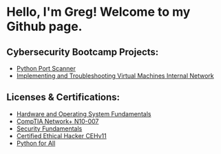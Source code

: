 <h1>Hello, I'm Greg! Welcome to my Github page.</h1>

<h2>Cybersecurity Bootcamp Projects:</h2>

- [Python Port Scanner](https://drive.google.com/file/d/1BpoUdJ24o19FrI5DbYQMCsKFbxxBKaSU/view) 
- [Implementing and Troubleshooting Virtual Machines Internal Network](https://drive.google.com/file/d/1EActDELky10xYfy1Wi8Qi4LR8tb0njqx/view)

<h2>Licenses & Certifications:</h2>

- [Hardware and Operating System Fundamentals](https://www.credly.com/badges/c8fc63c2-e82f-4a4f-9405-04c7af76005a/public_url)
- [CompTIA Network+ N10-007](https://www.credly.com/badges/b5fb75a0-3c51-42a3-837c-2c00f6a40d43/public_url)
- [Security Fundamentals](https://www.credly.com/badges/5551f98d-c5eb-4c12-ab58-f3d0292bd2d0/public_url)
- [Certified Ethical Hacker CEHv11](https://www.credly.com/badges/c3e543f6-44bf-455f-bbb1-a997610f4e9f/public_url)
- [Python for All](https://www.credly.com/badges/476f4d91-75a7-4445-901c-9d9963365c97/public_url)   
